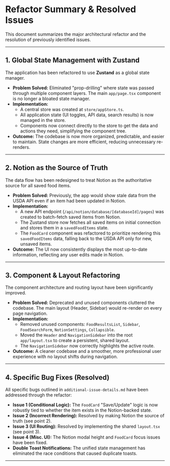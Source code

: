 # Refactor Summary & Resolved Issues

This document summarizes the major architectural refactor and the resolution of previously identified issues.

---

## 1. Global State Management with Zustand

The application has been refactored to use **Zustand** as a global state manager.

-   **Problem Solved:** Eliminated "prop-drilling" where state was passed through multiple component layers. The main `app/page.tsx` component is no longer a bloated state manager.
-   **Implementation:**
    -   A central store was created at `store/appStore.ts`.
    -   All application state (UI toggles, API data, search results) is now managed in the store.
    -   Components now connect directly to the store to get the data and actions they need, simplifying the component tree.
-   **Outcome:** The codebase is now more organized, predictable, and easier to maintain. State changes are more efficient, reducing unnecessary re-renders.

---

## 2. Notion as the Source of Truth

The data flow has been redesigned to treat Notion as the authoritative source for all saved food items.

-   **Problem Solved:** Previously, the app would show stale data from the USDA API even if an item had been updated in Notion.
-   **Implementation:**
    -   A new API endpoint (`/api/notion/database/[databaseId]/pages`) was created to batch-fetch saved items from Notion.
    -   The Zustand store now fetches all saved items on initial connection and stores them in a `savedFoodItems` state.
    -   The `FoodCard` component was refactored to prioritize rendering this `savedFoodItems` data, falling back to the USDA API only for new, unsaved items.
-   **Outcome:** The UI now consistently displays the most up-to-date information, reflecting any user edits made in Notion.

---

## 3. Component & Layout Refactoring

The component architecture and routing layout have been significantly improved.

-   **Problem Solved:** Deprecated and unused components cluttered the codebase. The main layout (Header, Sidebar) would re-render on every page navigation.
-   **Implementation:**
    -   Removed unused components: `FoodResultsList`, `Sidebar`, `FoodSearchForm`, `NotionSettings`, `Collapsible`.
    -   Moved the `Header` and `NavigationSidebar` into the root `app/layout.tsx` to create a persistent, shared layout.
    -   The `NavigationSidebar` now correctly highlights the active route.
-   **Outcome:** A cleaner codebase and a smoother, more professional user experience with no layout shifts during navigation.

---

## 4. Specific Bug Fixes (Resolved)

All specific bugs outlined in `additional-issue-details.md` have been addressed through the refactor:

-   **Issue 1 (Conditional Logic):** The `FoodCard` "Save/Update" logic is now robustly tied to whether the item exists in the Notion-backed state.
-   **Issue 2 (Incorrect Rendering):** Resolved by making Notion the source of truth (see point 2).
-   **Issue 3 (UI Routing):** Resolved by implementing the shared `layout.tsx` (see point 3).
-   **Issue 4 (Misc. UI):** The Notion modal height and `FoodCard` focus issues have been fixed.
-   **Double Toast Notifications:** The unified state management has eliminated the race conditions that caused duplicate toasts.

--- 